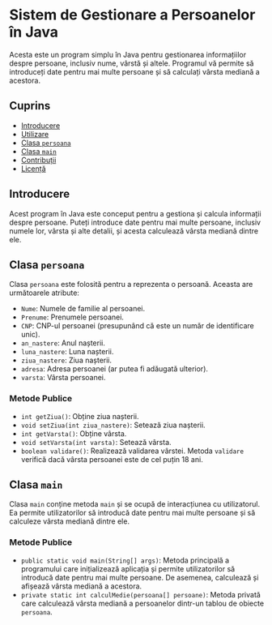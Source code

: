 # Sistem de Gestionare a Persoanelor în Java

Acesta este un program simplu în Java pentru gestionarea informațiilor despre persoane, inclusiv nume, vârstă și altele. Programul vă permite să introduceți date pentru mai multe persoane și să calculați vârsta mediană a acestora.

## Cuprins
- [Introducere](#introducere)
- [Utilizare](#utilizare)
- [Clasa `persoana`](#clasa-persoana)
- [Clasa `main`](#clasa-main)
- [Contribuții](#contribuții)
- [Licență](#licență)

## Introducere
Acest program în Java este conceput pentru a gestiona și calcula informații despre persoane. Puteți introduce date pentru mai multe persoane, inclusiv numele lor, vârsta și alte detalii, și acesta calculează vârsta mediană dintre ele.

## Clasa `persoana`
Clasa `persoana` este folosită pentru a reprezenta o persoană. Aceasta are următoarele atribute:

- `Nume`: Numele de familie al persoanei.
- `Prenume`: Prenumele persoanei.
- `CNP`: CNP-ul persoanei (presupunând că este un număr de identificare unic).
- `an_nastere`: Anul nașterii.
- `luna_nastere`: Luna nașterii.
- `ziua_nastere`: Ziua nașterii.
- `adresa`: Adresa persoanei (ar putea fi adăugată ulterior).
- `varsta`: Vârsta persoanei.

### Metode Publice
- `int getZiua()`: Obține ziua nașterii.
- `void setZiua(int ziua_nastere)`: Setează ziua nașterii.
- `int getVarsta()`: Obține vârsta.
- `void setVarsta(int varsta)`: Setează vârsta.
- `boolean validare()`: Realizează validarea vârstei. Metoda `validare` verifică dacă vârsta persoanei este de cel puțin 18 ani.

## Clasa `main`
Clasa `main` conține metoda `main` și se ocupă de interacțiunea cu utilizatorul. Ea permite utilizatorilor să introducă date pentru mai multe persoane și să calculeze vârsta mediană dintre ele.

### Metode Publice
- `public static void main(String[] args)`: Metoda principală a programului care inițializează aplicația și permite utilizatorilor să introducă date pentru mai multe persoane. De asemenea, calculează și afișează vârsta mediană a acestora.
- `private static int calculMedie(persoana[] persoane)`: Metoda privată care calculează vârsta mediană a persoanelor dintr-un tablou de obiecte `persoana`.


